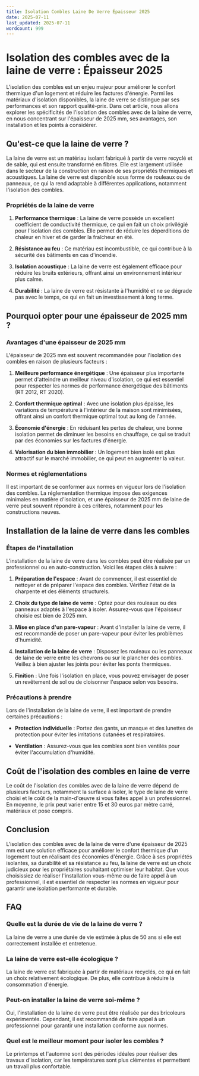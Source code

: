 ```yaml
---
title: Isolation Combles Laine De Verre Épaisseur 2025
date: 2025-07-11
last_updated: 2025-07-11
wordcount: 999
---
```


# Isolation des combles avec de la laine de verre : Épaisseur 2025

L'isolation des combles est un enjeu majeur pour améliorer le confort thermique d'un logement et réduire les factures d'énergie. Parmi les matériaux d'isolation disponibles, la laine de verre se distingue par ses performances et son rapport qualité-prix. Dans cet article, nous allons explorer les spécificités de l'isolation des combles avec de la laine de verre, en nous concentrant sur l'épaisseur de 2025 mm, ses avantages, son installation et les points à considérer.

## Qu'est-ce que la laine de verre ?

La laine de verre est un matériau isolant fabriqué à partir de verre recyclé et de sable, qui est ensuite transformé en fibres. Elle est largement utilisée dans le secteur de la construction en raison de ses propriétés thermiques et acoustiques. La laine de verre est disponible sous forme de rouleaux ou de panneaux, ce qui la rend adaptable à différentes applications, notamment l'isolation des combles.

### Propriétés de la laine de verre

1. **Performance thermique** : La laine de verre possède un excellent coefficient de conductivité thermique, ce qui en fait un choix privilégié pour l'isolation des combles. Elle permet de réduire les déperditions de chaleur en hiver et de garder la fraîcheur en été.

2. **Résistance au feu** : Ce matériau est incombustible, ce qui contribue à la sécurité des bâtiments en cas d'incendie.

3. **Isolation acoustique** : La laine de verre est également efficace pour réduire les bruits extérieurs, offrant ainsi un environnement intérieur plus calme.

4. **Durabilité** : La laine de verre est résistante à l'humidité et ne se dégrade pas avec le temps, ce qui en fait un investissement à long terme.

## Pourquoi opter pour une épaisseur de 2025 mm ?

### Avantages d'une épaisseur de 2025 mm

L'épaisseur de 2025 mm est souvent recommandée pour l'isolation des combles en raison de plusieurs facteurs :

1. **Meilleure performance énergétique** : Une épaisseur plus importante permet d'atteindre un meilleur niveau d'isolation, ce qui est essentiel pour respecter les normes de performance énergétique des bâtiments (RT 2012, RT 2020).

2. **Confort thermique optimal** : Avec une isolation plus épaisse, les variations de température à l'intérieur de la maison sont minimisées, offrant ainsi un confort thermique optimal tout au long de l'année.

3. **Économie d'énergie** : En réduisant les pertes de chaleur, une bonne isolation permet de diminuer les besoins en chauffage, ce qui se traduit par des économies sur les factures d'énergie.

4. **Valorisation du bien immobilier** : Un logement bien isolé est plus attractif sur le marché immobilier, ce qui peut en augmenter la valeur.

### Normes et réglementations

Il est important de se conformer aux normes en vigueur lors de l'isolation des combles. La réglementation thermique impose des exigences minimales en matière d'isolation, et une épaisseur de 2025 mm de laine de verre peut souvent répondre à ces critères, notamment pour les constructions neuves.

## Installation de la laine de verre dans les combles

### Étapes de l'installation

L'installation de la laine de verre dans les combles peut être réalisée par un professionnel ou en auto-construction. Voici les étapes clés à suivre :

1. **Préparation de l'espace** : Avant de commencer, il est essentiel de nettoyer et de préparer l'espace des combles. Vérifiez l'état de la charpente et des éléments structurels.

2. **Choix du type de laine de verre** : Optez pour des rouleaux ou des panneaux adaptés à l'espace à isoler. Assurez-vous que l'épaisseur choisie est bien de 2025 mm.

3. **Mise en place d'un pare-vapeur** : Avant d'installer la laine de verre, il est recommandé de poser un pare-vapeur pour éviter les problèmes d'humidité.

4. **Installation de la laine de verre** : Disposez les rouleaux ou les panneaux de laine de verre entre les chevrons ou sur le plancher des combles. Veillez à bien ajuster les joints pour éviter les ponts thermiques.

5. **Finition** : Une fois l'isolation en place, vous pouvez envisager de poser un revêtement de sol ou de cloisonner l'espace selon vos besoins.

### Précautions à prendre

Lors de l'installation de la laine de verre, il est important de prendre certaines précautions :

- **Protection individuelle** : Portez des gants, un masque et des lunettes de protection pour éviter les irritations cutanées et respiratoires.

- **Ventilation** : Assurez-vous que les combles sont bien ventilés pour éviter l'accumulation d'humidité.

## Coût de l'isolation des combles en laine de verre

Le coût de l'isolation des combles avec de la laine de verre dépend de plusieurs facteurs, notamment la surface à isoler, le type de laine de verre choisi et le coût de la main-d'œuvre si vous faites appel à un professionnel. En moyenne, le prix peut varier entre 15 et 30 euros par mètre carré, matériaux et pose compris.

## Conclusion

L'isolation des combles avec de la laine de verre d'une épaisseur de 2025 mm est une solution efficace pour améliorer le confort thermique d'un logement tout en réalisant des économies d'énergie. Grâce à ses propriétés isolantes, sa durabilité et sa résistance au feu, la laine de verre est un choix judicieux pour les propriétaires souhaitant optimiser leur habitat. Que vous choisissiez de réaliser l'installation vous-même ou de faire appel à un professionnel, il est essentiel de respecter les normes en vigueur pour garantir une isolation performante et durable.

## FAQ

### Quelle est la durée de vie de la laine de verre ?

La laine de verre a une durée de vie estimée à plus de 50 ans si elle est correctement installée et entretenue.

### La laine de verre est-elle écologique ?

La laine de verre est fabriquée à partir de matériaux recyclés, ce qui en fait un choix relativement écologique. De plus, elle contribue à réduire la consommation d'énergie.

### Peut-on installer la laine de verre soi-même ?

Oui, l'installation de la laine de verre peut être réalisée par des bricoleurs expérimentés. Cependant, il est recommandé de faire appel à un professionnel pour garantir une installation conforme aux normes.

### Quel est le meilleur moment pour isoler les combles ?

Le printemps et l'automne sont des périodes idéales pour réaliser des travaux d'isolation, car les températures sont plus clémentes et permettent un travail plus confortable.